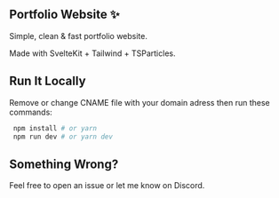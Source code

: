 ## Portfolio Website ✨

Simple, clean & fast portfolio website.

Made with SvelteKit + Tailwind + TSParticles.

## Run It Locally

Remove or change CNAME file with your domain adress then run these commands:

```bash
 npm install # or yarn
 npm run dev # or yarn dev
```

## Something Wrong?
Feel free to open an issue or let me know on Discord.

